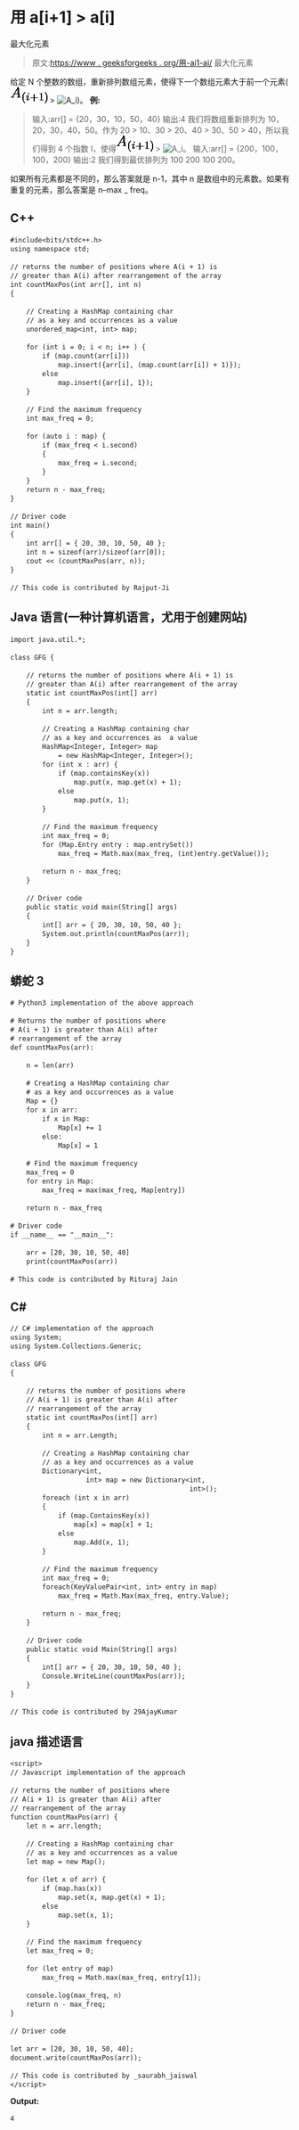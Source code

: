 # 用 a[i+1] > a[i]

最大化元素

> 原文:[https://www . geeksforgeeks . org/用-ai1-ai/](https://www.geeksforgeeks.org/maximizing-the-elements-with-ai1-ai/) 最大化元素

给定 N 个整数的数组，重新排列数组元素，使得下一个数组元素大于前一个元素(![A_{(i+1)}  ](img/37ddc4d62b1e08dc6ab2d3d9962afdcd.png "Rendered by QuickLaTeX.com") > ![A_i  ](img/b5d2133cbbf90484b5d1f9d86fced773.png "Rendered by QuickLaTeX.com"))。
**例:**

> 输入:arr[] = {20，30，10，50，40}
> 输出:4
> 我们将数组重新排列为 10，20，30，40，50。作为 20 > 10、30 > 20、40 > 30、50 > 40，所以我们得到 4 个指数 I，使得![A_{(i+1)}  ](img/37ddc4d62b1e08dc6ab2d3d9962afdcd.png "Rendered by QuickLaTeX.com") > ![A_i  ](img/b5d2133cbbf90484b5d1f9d86fced773.png "Rendered by QuickLaTeX.com")。
> 输入:arr[] = {200，100，100，200}
> 输出:2
> 我们得到最优排列为 100 200 100 200。

如果所有元素都是不同的，那么答案就是 n-1，其中 n 是数组中的元素数。如果有重复的元素，那么答案是 n–max _ freq。

## C++

```
#include<bits/stdc++.h>
using namespace std;

// returns the number of positions where A(i + 1) is
// greater than A(i) after rearrangement of the array
int countMaxPos(int arr[], int n)
{

    // Creating a HashMap containing char
    // as a key and occurrences as a value
    unordered_map<int, int> map;

    for (int i = 0; i < n; i++ ) {
        if (map.count(arr[i]))
            map.insert({arr[i], (map.count(arr[i]) + 1)});
        else
            map.insert({arr[i], 1});
    }

    // Find the maximum frequency
    int max_freq = 0;

    for (auto i : map) {
        if (max_freq < i.second)
        {
            max_freq = i.second;
        }
    }
    return n - max_freq;
}

// Driver code
int main()
{
    int arr[] = { 20, 30, 10, 50, 40 };
    int n = sizeof(arr)/sizeof(arr[0]);
    cout << (countMaxPos(arr, n));
}

// This code is contributed by Rajput-Ji
```

## Java 语言(一种计算机语言，尤用于创建网站)

```
import java.util.*;

class GFG {

    // returns the number of positions where A(i + 1) is
    // greater than A(i) after rearrangement of the array
    static int countMaxPos(int[] arr)
    {
        int n = arr.length;

        // Creating a HashMap containing char
        // as a key and occurrences as  a value
        HashMap<Integer, Integer> map
            = new HashMap<Integer, Integer>();
        for (int x : arr) {
            if (map.containsKey(x))
                map.put(x, map.get(x) + 1);
            else
                map.put(x, 1);
        }

        // Find the maximum frequency
        int max_freq = 0;
        for (Map.Entry entry : map.entrySet())
            max_freq = Math.max(max_freq, (int)entry.getValue());

        return n - max_freq;
    }

    // Driver code
    public static void main(String[] args)
    {
        int[] arr = { 20, 30, 10, 50, 40 };
        System.out.println(countMaxPos(arr));
    }
}
```

## 蟒蛇 3

```
# Python3 implementation of the above approach

# Returns the number of positions where
# A(i + 1) is greater than A(i) after
# rearrangement of the array
def countMaxPos(arr):

    n = len(arr)

    # Creating a HashMap containing char
    # as a key and occurrences as a value
    Map = {}
    for x in arr:
        if x in Map:
            Map[x] += 1
        else:
            Map[x] = 1

    # Find the maximum frequency
    max_freq = 0
    for entry in Map:
        max_freq = max(max_freq, Map[entry])

    return n - max_freq

# Driver code
if __name__ == "__main__":

    arr = [20, 30, 10, 50, 40]
    print(countMaxPos(arr))

# This code is contributed by Rituraj Jain
```

## C#

```
// C# implementation of the approach
using System;
using System.Collections.Generic;            

class GFG
{

    // returns the number of positions where
    // A(i + 1) is greater than A(i) after
    // rearrangement of the array
    static int countMaxPos(int[] arr)
    {
        int n = arr.Length;

        // Creating a HashMap containing char
        // as a key and occurrences as a value
        Dictionary<int,
                   int> map = new Dictionary<int,
                                             int>();
        foreach (int x in arr)
        {
            if (map.ContainsKey(x))
                map[x] = map[x] + 1;
            else
                map.Add(x, 1);
        }

        // Find the maximum frequency
        int max_freq = 0;
        foreach(KeyValuePair<int, int> entry in map)
            max_freq = Math.Max(max_freq, entry.Value);

        return n - max_freq;
    }

    // Driver code
    public static void Main(String[] args)
    {
        int[] arr = { 20, 30, 10, 50, 40 };
        Console.WriteLine(countMaxPos(arr));
    }
}

// This code is contributed by 29AjayKumar
```

## java 描述语言

```
<script>
// Javascript implementation of the approach

// returns the number of positions where
// A(i + 1) is greater than A(i) after
// rearrangement of the array
function countMaxPos(arr) {
    let n = arr.length;

    // Creating a HashMap containing char
    // as a key and occurrences as a value
    let map = new Map();

    for (let x of arr) {
        if (map.has(x))
            map.set(x, map.get(x) + 1);
        else
            map.set(x, 1);
    }

    // Find the maximum frequency
    let max_freq = 0;

    for (let entry of map)
        max_freq = Math.max(max_freq, entry[1]);

    console.log(max_freq, n)
    return n - max_freq;
}

// Driver code

let arr = [20, 30, 10, 50, 40];
document.write(countMaxPos(arr));

// This code is contributed by _saurabh_jaiswal
</script>
```

**Output:** 

```
4
```